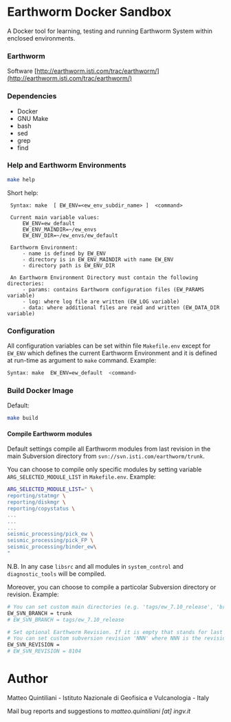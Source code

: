 # Earthworm Docker Sandbox

A Docker tool for learning, testing and running Earthworm System within enclosed environments.

### Earthworm

Software [http://earthworm.isti.com/trac/earthworm/](http://earthworm.isti.com/trac/earthworm/)

### Dependencies

  - Docker
  - GNU Make
  - bash
  - sed
  - grep
  - find

### Help and Earthworm Environments

```sh
make help
```

Short help:

```
 Syntax: make  [ EW_ENV=<ew_env_subdir_name> ]  <command>

 Current main variable values:
     EW_ENV=ew_default
     EW_ENV_MAINDIR=~/ew_envs
     EW_ENV_DIR=~/ew_envs/ew_default

 Earthworm Environment:
     - name is defined by EW_ENV
     - directory is in EW_ENV_MAINDIR with name EW_ENV
     - directory path is EW_ENV_DIR

 An Earthworm Environment Directory must contain the following directories:
     - params: contains Earthworm configuration files (EW_PARAMS variable)
     - log: where log file are written (EW_LOG variable)
     - data: where additional files are read and written (EW_DATA_DIR variable)
```

### Configuration

All configuration variables can be set within file `Makefile.env` except for `EW_ENV` which defines the current Earthworm Environment and it is defined at run-time as argument to `make` command. Example:

```sh
Syntax: make  EW_ENV=ew_default  <command>
```

### Build Docker Image

Default:

```sh
make build
```

#### Compile Earthworm modules

Default settings compile all Earthworm modules from last revision in the main Subversion directory from `svn://svn.isti.com/earthworm/trunk`.

You can choose to compile only specific modules by setting variable `ARG_SELECTED_MODULE_LIST` in `Makefile.env`. Example:
```sh
ARG_SELECTED_MODULE_LIST=" \
reporting/statmgr \
reporting/diskmgr \
reporting/copystatus \
...
...
...
seismic_processing/pick_ew \
seismic_processing/pick_FP \
seismic_processing/binder_ew\
"
```

N.B. In any case `libsrc` and all modules in `system_control` and `diagnostic_tools` will be compiled.

Moreover, you can choose to compile a particolar Subversion directory or revision. Example:

```sh
# You can set custom main directories (e.g. 'tags/ew_7.10_release', 'branches/cosmos', etc.)
EW_SVN_BRANCH = trunk
# EW_SVN_BRANCH = tags/ew_7.10_release

# Set optional Earthworm Revision. If it is empty that stands for last revision of the EW_SVN_BRANCH
# You can set custom subversion revision 'NNN' where NNN is the revision number
EW_SVN_REVISION =
# EW_SVN_REVISION = 8104

```

# Author

Matteo Quintiliani - Istituto Nazionale di Geofisica e Vulcanologia - Italy

Mail bug reports and suggestions to *matteo.quintiliani [at] ingv.it*

